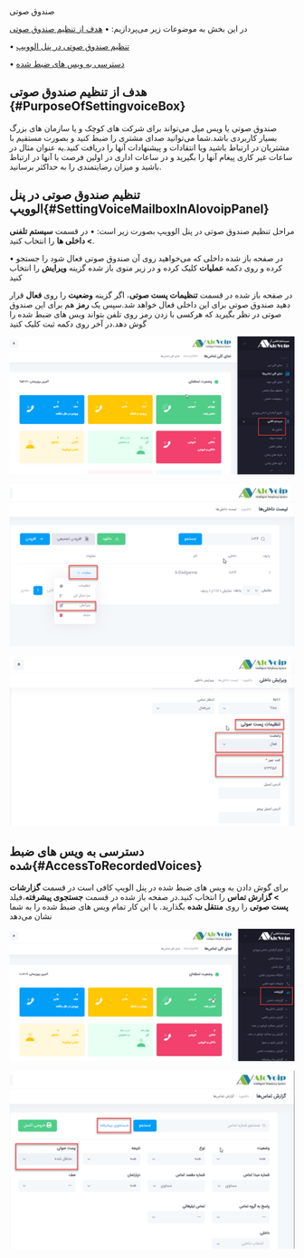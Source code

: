 صندوق صوتی

در این بخش به موضوعات زیر می‌پردازیم:
•	[هدف از تنظیم صندوق صوتی ](#PurposeOfSettingvoiceBox)

•	[تنظیم صندوق صوتی در پنل الوویپ ](#SettingVoiceMailboxInAlovoipPanel)

•	[دسترسی به ویس های ضبط شده ](#AccessToRecordedVoices)

## هدف از تنظیم صندوق صوتی {#PurposeOfSettingvoiceBox}

صندوق صوتی یا ویس میل می‌تواند برای شرکت های کوچک و یا سازمان های بزرگ بسیار کاربردی باشد.شما می‌توانید صدای مشتری را ضبط کنید و بصورت مستقیم با مشتریان در ارتباط باشید ویا انتقادات و پیشنهادات آنها را دریافت کنید.به عنوان مثال در ساعات غیر کاری پیغام آنها را بگیرید و در ساعات اداری در اولین فرصت با آنها در ارتباط باشید و میزان رضایتمندی را به حداکثر برسانید.

## تنظیم صندوق صوتی در پنل الوویپ{#SettingVoiceMailboxInAlovoipPanel}

مراحل تنظیم صندوق صوتی در پنل الوویپ  بصورت زیر است:
•	در قسمت **سیستم تلفنی > داخلی ها** را 
انتخاب کنید.

•	در صفحه باز شده داخلی که می‌خواهید روی آن صندوق صوتی فعال شود را جستجو کرده و روی دکمه **عملیات** کلیک کرده و در زیر منوی باز شده گزینه **ویرایش** را انتخاب کنید

در صفحه باز شده در قسمت **تنظیمات پست صوتی**، اگر گزینه **وضعیت** را روی **فعال** قرار دهید صندوق صوتی برای این داخلی فعال خواهد شد.سپس یک **رمز** هم برای این صندوق صوتی در نظر بگیرید که هرکسی با زدن رمز روی تلفن بتواند ویس های ضبط شده را گوش دهد.در آخر روی دکمه ثبت کلیک کنید

![باز کردن ماژول ویس میل ](./Images/route-voicemail1.png)

![باز کردن ماژول ویس میل ](./Images/route-voicemail2.png)

![باز کردن ماژول ویس میل ](./Images/route-voicemail3.png)

## دسترسی به ویس های ضبط شده{#AccessToRecordedVoices}

برای گوش دادن به ویس های ضبط شده در پنل الویپ کافی است در قسمت **گزارشات > گزارش تماس** را انتخاب کنید.در صفحه باز شده در قسمت **جستجوی پیشرفته**،فیلد **پست صوتی** را روی **منتقل شده** بگذارید. با این کار تمام ویس های ضبط شده را به شما نشان می‌دهد

![باز کردن ماژول ویس میل ](./Images/route-voicemail4.png)

![باز کردن ماژول ویس میل ](./Images/route-voicemail5.png)

